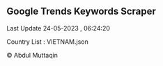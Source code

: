

## Google Trends Keywords Scraper 
 
Last Update 24-05-2023 , 06:24:20

Country List :
VIETNAM.json



© Abdul Muttaqin 
